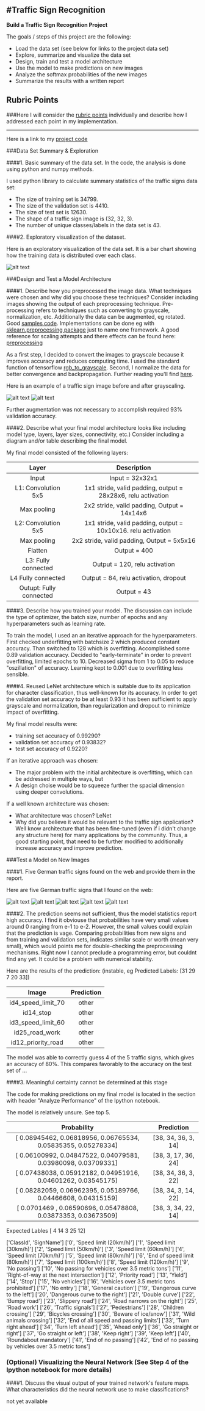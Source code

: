 #**Traffic Sign Recognition** 
---
**Build a Traffic Sign Recognition Project**

The goals / steps of this project are the following:
* Load the data set (see below for links to the project data set)
* Explore, summarize and visualize the data set
* Design, train and test a model architecture
* Use the model to make predictions on new images
* Analyze the softmax probabilities of the new images
* Summarize the results with a written report

[//]: # (Image References)

[image1]: ./examples/visualization.jpg "Visualization"
[image2]: ./examples/grayscale.jpg "Grayscaling"
[image3]: ./examples/before.jpg "Before Grayscaling"
[image4]: ./ts_downloads/id4_speed_limit_70.jpg "Traffic Sign 1"
[image5]: ./ts_downloads/id14_stop.jpg "Traffic Sign 2"
[image6]: ./ts_downloads/id3_speed_limit_60.jpg "Traffic Sign 3"
[image7]: ./ts_downloads/id25_road_work.jpg "Traffic Sign 4"
[image8]: ./ts_downloads/id12_priority_road.jpg "Traffic Sign 5"

## Rubric Points
###Here I will consider the [rubric points](https://review.udacity.com/#!/rubrics/481/view) individually and describe how I addressed each point in my implementation.  

---
Here is a link to my [project code](https://github.com/udacity/CarND-Traffic-Sign-Classifier-Project/blob/master/Traffic_Sign_Classifier.ipynb)

###Data Set Summary & Exploration

####1. Basic summary of the data set. In the code, the analysis is done using python and numpy methods.

I used python library to calculate summary statistics of the traffic
signs data set:

* The size of training set is 34799.
* The size of the validation set is 4410.
* The size of test set is 12630.
* The shape of a traffic sign image is (32, 32, 3).
* The number of unique classes/labels in the data set is 43.

####2. Exploratory visualization of the dataset.

Here is an exploratory visualization of the data set. It is a bar chart showing how the training data is distributed over each class. 

![alt text][image1]

###Design and Test a Model Architecture

####1. Describe how you preprocessed the image data. What techniques were chosen and why did you choose these techniques? Consider including images showing the output of each preprocessing technique. Pre-processing refers to techniques such as converting to grayscale, normalization, etc. Additionally the data can be augmented, eg rotated. Good [samples code](https://github.com/aleju/imgaug). Implementations can be done eg with [sklearn.preprocessing package](http://scikit-learn.org/stable/modules/preprocessing.html#preprocessing-scaler) just to name one framework. A good reference for scaling attempts and there effects can be found here: [preprocessing](http://scikit-learn.org/stable/auto_examples/preprocessing/plot_all_scaling.html#sphx-glr-auto-examples-preprocessing-plot-all-scaling-py)

As a first step, I decided to convert the images to grayscale because it improves accuracy and reduces computing time. I used the standard function of tensorflow [rgb_to_grayscale](https://www.tensorflow.org/api_docs/python/tf/image/rgb_to_grayscale).  Second, I normalize the data for better convergence and backpropagation. Further reading you'll find [here](http://www.faqs.org/faqs/ai-faq/neural-nets/part2/section-16.html). 

Here is an example of a traffic sign image before and after grayscaling.

![alt text][image3] ![alt text][image2]

Further augmentation was not necessary to accomplish required 93% validation accuracy.

####2. Describe what your final model architecture looks like including model type, layers, layer sizes, connectivity, etc.) Consider including a diagram and/or table describing the final model.

My final model consisted of the following layers:

| Layer         		|     Description	        					| 
|:---------------------:|:---------------------------------------------:| 
| Input         		| Input = 32x32x1							| 
| L1: Convolution 5x5     	| 1x1 stride, valid padding, output = 28x28x6, relu activation 	|
| Max pooling	      	| 2x2 stride,  valid padding, Output = 14x14x6 				|
| L2: Convolution 5x5	    | 1x1 stride, valid padding, output = 10x10x16. relu activation   	|
| Max pooling	      	| 2x2 stride,  valid padding, Output = 5x5x16 				|
|	Flatten					|					Output = 400  |
| L3: Fully connected		| Output = 120, relu activation				|
| L4 Fully connected		| Output = 84, relu activation, dropout |
| Outupt: Fully connected				| Output = 43								|

####3. Describe how you trained your model. The discussion can include the type of optimizer, the batch size, number of epochs and any hyperparameters such as learning rate.

To train the model, I used an an iterative approach for the hyperparameters. First checked underfitting with batchsize 2 which produced constant accuracy. Than switched to 128 which is overfitting. Accomplished some 0.89 validation accuracy. Decided to "early-terminate" in order to prevent overfitting, limited epochs to 10. Decreased sigma from 1 to 0.05 to reduce "oszillation" of accuracy. Learning kept to 0.001 due to overfitting less sensible.

####4. Reused LeNet architecture which is suitable due to its application for character classification, thus well-known for its accuracy. In order to get the validation set accuracy to be at least 0.93 it has been sufficient to apply grayscale and normalization, than regularization and dropout to minimize impact of overfitting.

My final model results were:
* training set accuracy of 0.99290?
* validation set accuracy of 0.93832? 
* test set accuracy of 0.9220?

If an iterative approach was chosen:
* The major problem with the initial architecture is overfitting, which can be addressed in multiple ways, but 
* A design choise would be to squeeze further the spacial dimension using deeper convolutions.

If a well known architecture was chosen:
* What architecture was chosen? LeNet
* Why did you believe it would be relevant to the traffic sign application? Well know architecture that has been fine-tuned (even if i didn't change any structure here) for many applications by the community. Thus, a good starting point, that need to be further modified to additionally increase accuracy and improve prediction.  
 
###Test a Model on New Images

####1. Five German traffic signs found on the web and provide them in the report. 

Here are five German traffic signs that I found on the web:

![alt text][image4] ![alt text][image5] ![alt text][image6] 
![alt text][image7] ![alt text][image8]

####2. The prediction seems not sufficient, thus the model statistics report high accuracy. I find it obviouse that probabilities have very small values around 0 ranging from e-1 to e-2. However, the small values could explain that the prediction is vage. Comparing probabilities from new signs and from training and validation sets, indicates similar scale or worth (mean very small), which would points me for double-checking the preprocessing mechanisms. Right now I cannot preclude a programming error, but couldnt find any yet. It could be a problem with numerical stability.

Here are the results of the prediction: (instable, eg Predicted Labels:  [31 29  7 20 33])

| Image			        |     Prediction	        					| 
|:---------------------:|:---------------------------------------------:| 
| id4_speed_limit_70  		| other   									| 
| id14_stop     			| other 										|
| id3_speed_limit_60					| other											|
| id25_road_work      		| other					 				|
| id12_priority_road		| other      							|

The model was able to correctly guess 4 of the 5 traffic signs, which gives an accuracy of 80%. This compares favorably to the accuracy on the test set of ...

####3. Meaningful certainty cannot be determined at this stage

The code for making predictions on my final model is located in the section with header "Analyze Performance" of the Ipython notebook.

The model is relatively unsure. See top 5.

| Probability         	|     Prediction	        					| 
|:---------------------:|:---------------------------------------------:| 
| [ 0.08945462,  0.06818956,  0.06765534,  0.05835355,  0.05278334]     | [38, 34, 36,  3, 14]  				| 
| [ 0.06100992,  0.04847522,  0.04079581,  0.03980098,  0.03709331]     | [38,  3, 17, 36, 24] 					|
| [ 0.07438038,  0.05912182,  0.04951916,  0.04601262,  0.03545175]					| [38, 34, 36,  3, 22]						|
| [ 0.08282059,  0.06962395,  0.05189766,  0.04466608,  0.04315159]	   	| [38, 34,  3, 14, 22]						|
| [ 0.0701469 ,  0.06590696,  0.05478808,  0.03873353,  0.03673509]			  | [38,  3, 34, 22, 14]						|



Expected Lables [ 4 14  3 25 12]

['ClassId', 'SignName']
['0', 'Speed limit (20km/h)']
['1', 'Speed limit (30km/h)']
['2', 'Speed limit (50km/h)']
['3', 'Speed limit (60km/h)']
['4', 'Speed limit (70km/h)']
['5', 'Speed limit (80km/h)']
['6', 'End of speed limit (80km/h)']
['7', 'Speed limit (100km/h)']
['8', 'Speed limit (120km/h)']
['9', 'No passing']
['10', 'No passing for vehicles over 3.5 metric tons']
['11', 'Right-of-way at the next intersection']
['12', 'Priority road']
['13', 'Yield']
['14', 'Stop']
['15', 'No vehicles']
['16', 'Vehicles over 3.5 metric tons prohibited']
['17', 'No entry']
['18', 'General caution']
['19', 'Dangerous curve to the left']
['20', 'Dangerous curve to the right']
['21', 'Double curve']
['22', 'Bumpy road']
['23', 'Slippery road']
['24', 'Road narrows on the right']
['25', 'Road work']
['26', 'Traffic signals']
['27', 'Pedestrians']
['28', 'Children crossing']
['29', 'Bicycles crossing']
['30', 'Beware of ice/snow']
['31', 'Wild animals crossing']
['32', 'End of all speed and passing limits']
['33', 'Turn right ahead']
['34', 'Turn left ahead']
['35', 'Ahead only']
['36', 'Go straight or right']
['37', 'Go straight or left']
['38', 'Keep right']
['39', 'Keep left']
['40', 'Roundabout mandatory']
['41', 'End of no passing']
['42', 'End of no passing by vehicles over 3.5 metric tons']


### (Optional) Visualizing the Neural Network (See Step 4 of the Ipython notebook for more details)
####1. Discuss the visual output of your trained network's feature maps. What characteristics did the neural network use to make classifications?

not yet available
